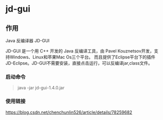 jd-gui
====

## 作用

Java 反编译器 JD-GUI

JD-GUI 是一个用 C++ 开发的 Java 反编译工具，由 Pavel Kouznetsov开发，支持Windows、Linux和苹果Mac Os三个平台。
而且提供了Eclipse平台下的插件JD-Eclipse。JD-GUI不需要安装，直接点击运行，可以反编译jar,class文件。

### 启动命令

> java -jar jd-gui-1.4.0.jar

### 使用链接

https://blog.csdn.net/chenchunlin526/article/details/78259682

